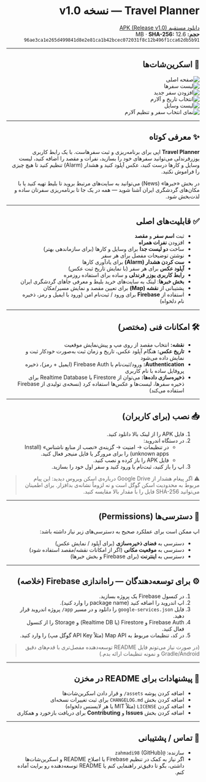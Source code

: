 <div dir="rtl" align="right">

# Travel Planner — نسخه v1.0

[دانلود مستقیم APK (Release v1.0)](https://github.com/zahmadi98/TravelPlannerAPK/releases/download/v1.0/app-release.apk)  
**حجم:** 12.6 MB · **SHA-256:** `96ae3ca1e265d499841d8e2e81ca1b42bcec072031f8c12b496f1cca62db5b91`

---
## 📸 اسکرین‌شات‌ها

![صفحه اصلی](assets/IMG_20251009_105104_448.jpg)  
![لیست سفرها](assets/IMG_20251009_105112_150.jpg)  
![افزودن سفر جدید](assets/IMG_20251009_105131_332.jpg)  
![انتخاب تاریخ و آلارم](assets/IMG_20251009_105141_953.jpg)  
![لیست وسایل](assets/IMG_20251009_105149_868.jpg)  
![نمای انتخاب سفر و تنظیم آلارم](assets/IMG_20251009_105214_374.jpg)


---

## ✨ معرفی کوتاه
**Travel Planner** اپی برای برنامه‌ریزی و ثبت سفرهاست. با یک رابط کاربری یوزرفرندلی می‌توانید سفرهای خود را بسازید، نفرات و مقصد را اضافه کنید، لیست وسایل و کارها درست کنید، عکس آپلود کنید و هشدار (Alarm) تنظیم کنید تا هیچ چیزی را فراموش نکنید.

در بخش «خبرها» (News) می‌توانید به سایت‌های مرتبط بروید تا بلیط تهیه کنید یا با مکان‌های گردشگری ایران آشنا شوید — همه در یک جا تا برنامه‌ریزی سفرتان ساده و لذت‌بخش شود.

---

## ✅ قابلیت‌های اصلی
- ثبت **اسم سفر** و **مقصد**  
- افزودن **نفرات همراه**  
- ساخت **دو لیست جدا** برای وسایل و کارها (برای سازماندهی بهتر)  
- نوشتن توضیحات مفصل برای هر سفر  
- **ست کردن هشدار (Alarm)** برای یادآوری کارها  
- **آپلود عکس** برای هر سفر (با نمایش تاریخ ثبت عکس)  
- **رابط کاربری یوزر فرندلی** و ساده برای استفاده روزمره  
- **بخش خبرها**: لینک به سایت‌های خرید بلیط و معرفی جاهای گردشگری ایران  
- پشتیبانی از **نقشه (Map)** برای تعیین مقصد و نمایش مسیر/مکان  
- استفاده از **Firebase** برای ورود / ثبت‌نام امن (ورود با ایمیل و رمز، ذخیره نام دلخواه)

---

## 🛠 امکانات فنی (مختصر)
- **نقشه:** انتخاب مقصد از روی مپ و پیش‌نمایش موقعیت  
- **تاریخ عکس:** هنگام آپلود عکس، تاریخ و زمان ثبت به‌صورت خودکار ثبت و نمایش داده می‌شود  
- **Authentication:** ورود/ثبت‌نام با Firebase Auth (ایمیل + رمز)، ذخیره پروفایل ساده با نام کاربری  
- **ذخیره‌سازی داده‌ها:** می‌توان از Firestore یا Realtime Database برای ذخیره سفرها، لیست‌ها و عکس‌ها استفاده کرد (نسخه‌ی تولیدی از Firebase استفاده می‌کند)

---

## 📥 نصب (برای کاربران)
1. فایل APK را از لینک بالا دانلود کنید.  
2. در دستگاه اندروید:
   - در تنظیمات → امنیت → گزینه‌ی «نصب از منابع ناشناس» (Install unknown apps) را برای مرورگر یا فایل منیجر فعال کنید.  
   - فایل APK را باز کرده و نصب کنید.  
3. اپ را باز کنید، ثبت‌نام یا ورود کنید و سفر اول خود را بسازید.

> ⚠️ اگر پیغام هشدار از Google Drive درباره‌ی اسکن ویروس دیدید: این پیام مربوط به محدودیت اسکن گوگل است و نه لزوماً نشانه‌ی بدافزار. برای اطمینان می‌توانید SHA-256 فایل را با مقدار بالا مقایسه کنید.

---

## 🔐 دسترسی‌ها (Permissions)  
اپ ممکن است برای عملکرد صحیح به دسترسی‌های زیر نیاز داشته باشد:
- دسترسی به **فضای ذخیره‌سازی** (برای آپلود / نمایش عکس)  
- دسترسی به **موقعیت مکانی** (اگر از امکانات نقشه/مقصد استفاده شود)  
- دسترسی به **اینترنت** (برای Firebase و بخش خبرها)

---

## ⚙️ برای توسعه‌دهندگان — راه‌اندازی Firebase (خلاصه)
1. در کنسول Firebase یک پروژه بسازید.  
2. اپ اندروید را اضافه کنید (package name را وارد کنید).  
3. فایل `google-services.json` را دانلود و در مسیر `app/` پروژه اندروید قرار دهید.  
4. Firebase Auth و Firestore (یا Realtime DB) و Storage را از کنسول فعال کنید.  
5. در کد، تنظیمات مربوط به Map API (مثلاً API Key گوگل مپ) را وارد کنید.

> (در صورت نیاز می‌تونم فایل README توسعه‌دهنده مفصل‌تری با قدم‌های دقیق Gradle/Android و نمونه تنظیمات ارائه بدم.)

---

## 🧾 پیشنهادات برای README در مخزن
- اضافه کردن پوشه `assets/` و قرار دادن اسکرین‌شات‌ها  
- اضافه کردن بخش `CHANGELOG.md` برای ثبت تغییرات نسخه‌ای  
- اضافه کردن `LICENSE` (مثلاً MIT یا هر لایسنس دلخواه)  
- اضافه کردن بخش **Issues** و **Contributing** برای دریافت بازخورد و همکاری

---

## 💬 تماس / پشتیبانی
- سازنده: `@zahmadi98` (GitHub)  
- اگر نیاز به کمک در تنظیم Firebase یا اصلاح README و اسکرین‌شات‌ها داشتی، بگو تا دقیق‌تر راهنمایی کنم یا README توسعه‌دهنده رو برایت آماده کنم.

</div>
